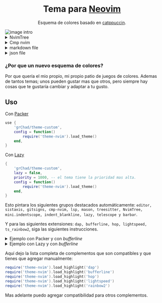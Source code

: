 <h1 align="center">
  Tema para <a href="https://github.com/neovim/neovim">Neovim</a>
</h1>

<p align="center">
  Esquema de colores basado en <a href="https://github.com/catppuccin/catppuccin">catppuccin</a>.
</p>

<img src="https://github.com/GabrielRIP/my-assets/blob/main/plugs-lua/theme-custom/intro.png" alt="image intro"/>

<details>
    <summary>NvimTree</summary>
    <img src="https://github.com/GabrielRIP/my-assets/blob/main/plugs-lua/theme-custom/nvim-tree.png" alt="image with nvim-tree"/>
</details>

<details>
    <summary>Cmp nvim</summary>
    <img src="https://github.com/GabrielRIP/my-assets/blob/main/plugs-lua/theme-custom/cmp.png" alt="image with cmp-nvim"/>
</details>

<details>
    <summary>markdown file</summary>
    <img src="https://github.com/GabrielRIP/my-assets/blob/main/plugs-lua/theme-custom/markdown.png" alt="image in markdown file"/>
</details>

<details>
    <summary>json file</summary>
    <img src="https://github.com/GabrielRIP/my-assets/blob/main/plugs-lua/theme-custom/json.png" alt="image in json file"/>
</details>

### ¿Por que un nuevo esquema de colores?

Por que quería el mio propio, mi propio patio de juegos de colores. Ademas de tantos temas; unos pueden gustar mas que otros, pero siempre hay cosas que te gustaría cambiar y adaptar a tu gusto.

## Uso

Con [Packer](https://github.com/wbthomason/packer.nvim)

```lua
use {
    'grChad/theme-custom',
    config = function()
        require('theme-nvim').load_theme()
    end,
}
```

Con [Lazy](https://github.com/folke/lazy.nvim)

```lua
{
    'grChad/theme-custom',
    lazy = false,
    priority = 1000, -- el tema tiene la prioridad mas alta.
    config = function()
        require('theme-nvim').load_theme()
    end,
}
```

Esto pintara los siguientes grupos destacados automáticamente: `editor, sistaxis, gitsigns, cmp-nvim, lsp, mason, treesitter, NvimTree, mini.indentscope, indent_blankline, lazy, telescope y barbar`.

Y para las siguientes extensiones: `dap, bufferline, hop, lightspeed, ts_rainbow2`, siga las siguientes instrucciones.

<details>
    <summary>Ejemplo con Packer y con <i>bufferline</i></summary>

```lua
use {
    'akinsho/bufferline.nvim',
    tag = "*",
    requires = 'nvim-tree/nvim-web-devicons',
    config = function()
        require('theme-nvim').load_highlight('bufferline')
        -- config bufferline
    end
}
```

</details>

<details>
    <summary>Ejemplo con Lazy y con <i>bufferline</i></summary>

```lua
{
    'akinsho/bufferline.nvim',
    version = "*",
    dependencies = 'nvim-tree/nvim-web-devicons',
    init = function()
        require('theme-nvim').load_highlight('bufferline')
    end
    opts = {}
}
```

</details>

Aquí dejo la lista completa de complementos que son compatibles y que tienes que agregar manualmente:

```lua
require('theme-nvim').load_highlight('dap')
require('theme-nvim').load_highlight('bufferline')
require('theme-nvim').load_highlight('hop')
require('theme-nvim').load_highlight('lightspeed')
require('theme-nvim').load_highlight('rainbow2')
```

Mas adelante puedo agregar compatibilidad para otros complementos.

